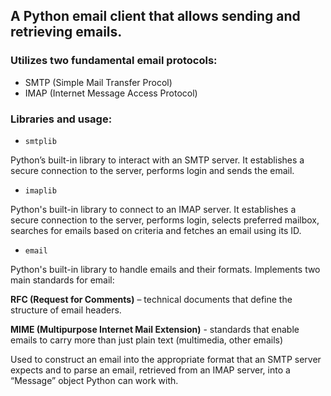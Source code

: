 ## A Python email client that allows sending and retrieving emails. 

### Utilizes two fundamental email protocols: 

* SMTP (Simple Mail Transfer Procol)
* IMAP (Internet Message Access Protocol)

### Libraries and usage: 

* ```smtplib```

Python’s built-in library to interact with an SMTP server. It establishes a secure connection to the server, performs login and sends the email.

* ```imaplib```

Python's built-in library to connect to an IMAP server. It establishes a secure connection to the server, performs login, selects preferred mailbox, searches for emails based on criteria and fetches an email using its ID.

* ```email```

Python's built-in library to handle emails and their formats. Implements two main standards for email:

**RFC (Request for Comments)** – technical documents that define the structure of email headers.

**MIME (Multipurpose Internet Mail Extension)** - standards that enable emails to carry more than just plain text (multimedia, other emails)


Used to construct an email into the appropriate format that an SMTP server expects and to parse an email, retrieved from an IMAP server, into a “Message” object Python can work with. 